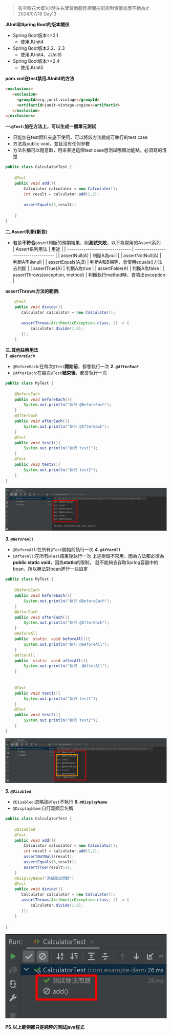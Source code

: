 >有空時花大概1小時左右學習微服務相關技術直到懶惰或學不動為止 2024/07/18 Day13

**JUnit和Spring Boot的版本關係**  
- Spring Boot版本<=2.1
  - 使用JUnit4
- Spring Boot版本2.2、2.3
  - 使用JUnit4、JUnit5
- Spring Boot版本>=2.4
  - 使用JUnit5

**pom.xml在test禁用JUnit4的方法**
```html
<exclusions>
   <exclusion>
     <groupId>org.junit.vintage</groupId>
     <artifactId>junit-vintage-engine</artifactId>
   </exclusion>
</exclusions>
```

**一.`@Test`:加在方法上，可以生成一個單元測試**  
- 只能加在test資料夾底下使用，可以將該方法變成可執行的test case
- 方法為public void，並且沒有任何參數
- 方法名稱可以隨意取，用來表達這個test case想測試哪個功能點，必須寫的清楚
```java
public class CalculatorTest {

    @Test
    public void add(){
        Calculator calculator = new Calculator();
        int result = calculator.add(1,2);

        assertEquals(3,result);

    }
}
```
**二.Assert判斷(斷言)**  
- 若是**不符合**assert判斷的預期結果，則**測試失敗**，以下為常用的Assert系列  
| Assert系列用法                  | 用途                                | 
| ------------------------------- | ----------------------------------- | 
| assertNull(A)                   | 判斷A為null                          |
| assertNotNull(A)                | 判斷A不為null                        |
| assertEquals(A,B)               | 判斷A和B相等，會使用equals()方法去判斷 |
| assertTrue(A)                   | 判斷A為true                          |
| assertFalse(A)                  | 判斷A為false                         |
| assertThrows(exception, method) | 判斷執行method時，會噴出exception     |

**assertThrows方法的範例:**  
```java
    @Test
    public void divide(){
       Calculator calculator = new Calculator();

       assertThrows(ArithmeticException.class, () -> {
           calculator.divide(1,0);
       });
    }
```
**三.其他註解用法**  
***1. `@BeforeEach`***  
- `@BeforeEach`:在每次`@Test`**開始前**，都會執行一次
***2. `@AfterEach`***  
- `@AfterEach`:在每次`@Test`**結束後**，都會執行一次
```java
public class MyTest {

    @BeforeEach
    public void beforeEach(){
        System.out.println("執行 @BeforeEach");
    }
    @AfterEach
    public void afterEach(){
        System.out.println("執行 @AfterEach");
    }
    @Test
    public void test1(){
        System.out.println("執行 test1");
    }
    @Test
    public void test2(){
        System.out.println("執行 test2");
    }
}
```
![](https://github.com/daaaaayuu/yuu-notes/blob/main/image/BeforeEach%2BAfterEach.jpg)  

***3. `@BeforeAll`***  
- `@BeforeAll`:在所有`@Test`開始前執行一次
***4. `@AfterAll`***  
- `@AfterAll`:在所有`@Test`結束後執行一次
上述兩個不常用，因為方法都必須為**public static void**，因為**static**的限制，
就不能夠去存取Spring容器中的bean，所以無法對bean進行一些設定
```java
public class MyTest {

    @BeforeEach
    public void beforeEach(){
        System.out.println("執行 @BeforeEach");
    }
    @AfterEach
    public void afterEach(){
        System.out.println("執行 @AfterEach");
    }
    @BeforeAll
    public  static  void beforeAll(){
        System.out.println("執行 @BeforeAll");
    }
    @AfterAll
    public  static  void afterAll(){
        System.out.println("執行  @AfterAll");
    }


    @Test
    public void test1(){
        System.out.println("執行 test1");
    }
    @Test
    public void test2(){
        System.out.println("執行 test2");
    }
}
```
![](https://github.com/daaaaayuu/yuu-notes/blob/main/image/BeforeAll%2BAfterAll.jpg)  

***5. `@Disabled`***  
- `@Disabled`:忽略該`@Test`不執行
***6. `@DisplayName`***  
- `@DisplayName`:自訂義顯示名稱
```java
public class CalculatorTest {

    @Disabled
    @Test
    public void add(){
        Calculator calculator = new Calculator();
        int result = calculator.add(1,2);
        assertNotNull(result);
        assertEquals(3,result);
        assertTrue(result>1);
    }
    @DisplayName("測試除法問題")
    @Test
    public void divide(){
       Calculator calculator = new Calculator();
       assertThrows(ArithmeticException.class, () -> {
           calculator.divide(1,0);
       });
    }
    
}
```
![](https://github.com/daaaaayuu/yuu-notes/blob/main/image/Disabled%2BDisplayName.jpg)  

**PS.以上範例都只是純粹的測試java程式**


